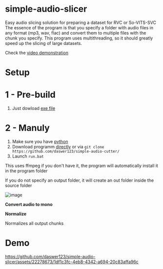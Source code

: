 # simple-audio-slicer
Easy audio slicing solution for preparing a dataset for RVC or So-VITS-SVC
The essence of the program is that you specify a folder with audio files in any format (mp3, wav, flac) and convert them to multiple files with the chunk you specify.
This program uses multithreading, so it should greatly speed up the slicing of large datasets.

Check the [video demonstration](https://github.com/daswer123/simple-audio-slicer#demo)

# Setup
# 1 - Pre-build
1) Just dowload [exe file](https://github.com/daswer123/simple-audio-slicer/releases/download/0.5/Simple.Audio.Slicer.exe)
    
# 2 - Manuly 
1) Make sure you have [python](https://www.python.org/downloads/release/python-3109/)
2) Download programm [directly](https://github.com/daswer123/simple-audio-cutter/archive/refs/heads/main.zip) or via `git clone https://github.com/daswer123/simple-audio-cutter/`
3) Launch `run.bat`

This uses ffmpeg if you don't have it, the program will automatically install it in the program folder

If you do not specify an output folder, it will create an out folder inside the source folder

![image](https://github.com/daswer123/simple-audio-slicer/assets/22278673/a9d28abb-40c5-4e95-b280-4da9b7f57844)

**Convert audio to mono** 

**Normalize**

Normalizes all output chunks

# Demo

https://github.com/daswer123/simple-audio-slicer/assets/22278673/1df1c3fc-4eb8-4342-a694-20c83affa96c

